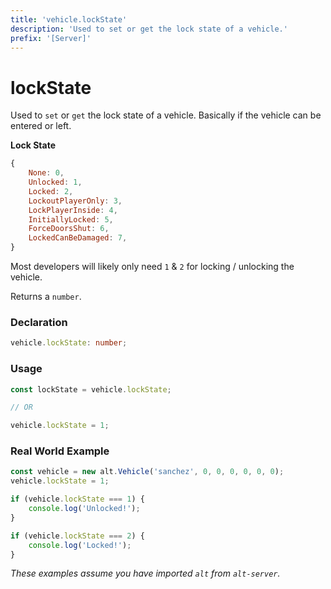 ```yaml
---
title: 'vehicle.lockState'
description: 'Used to set or get the lock state of a vehicle.'
prefix: '[Server]'
---
```


# lockState

Used to `set` or `get`  the lock state of a vehicle. Basically if the vehicle can be entered or left.

**Lock State**

```js
{
    None: 0,
    Unlocked: 1,
    Locked: 2,
    LockoutPlayerOnly: 3,
    LockPlayerInside: 4,
    InitiallyLocked: 5,
    ForceDoorsShut: 6,
    LockedCanBeDamaged: 7,
}
```

Most developers will likely only need `1` & `2` for locking / unlocking the vehicle.

Returns a `number`.

### Declaration

```typescript
vehicle.lockState: number;
```

### Usage

```js
const lockState = vehicle.lockState;

// OR

vehicle.lockState = 1;
```

### Real World Example

```js
const vehicle = new alt.Vehicle('sanchez', 0, 0, 0, 0, 0, 0);
vehicle.lockState = 1;

if (vehicle.lockState === 1) {
    console.log('Unlocked!');
}

if (vehicle.lockState === 2) {
    console.log('Locked!');
}
```

_These examples assume you have imported `alt` from `alt-server`._